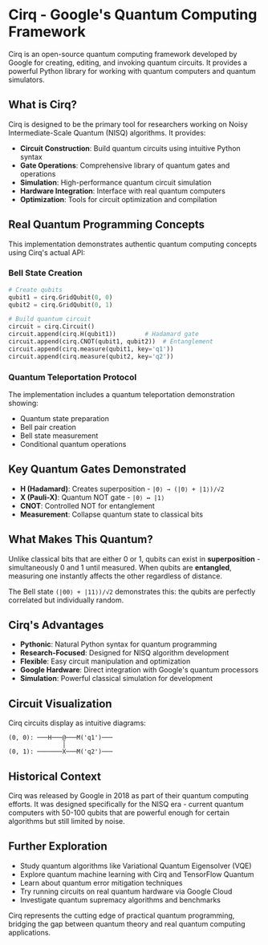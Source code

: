 # Cirq - Google's Quantum Computing Framework

Cirq is an open-source quantum computing framework developed by Google for creating, editing, and invoking quantum circuits. It provides a powerful Python library for working with quantum computers and quantum simulators.

## What is Cirq?

Cirq is designed to be the primary tool for researchers working on Noisy Intermediate-Scale Quantum (NISQ) algorithms. It provides:

- **Circuit Construction**: Build quantum circuits using intuitive Python syntax
- **Gate Operations**: Comprehensive library of quantum gates and operations
- **Simulation**: High-performance quantum circuit simulation
- **Hardware Integration**: Interface with real quantum computers
- **Optimization**: Tools for circuit optimization and compilation

## Real Quantum Programming Concepts

This implementation demonstrates authentic quantum computing concepts using Cirq's actual API:

### Bell State Creation
```python
# Create qubits
qubit1 = cirq.GridQubit(0, 0)
qubit2 = cirq.GridQubit(0, 1)

# Build quantum circuit
circuit = cirq.Circuit()
circuit.append(cirq.H(qubit1))        # Hadamard gate
circuit.append(cirq.CNOT(qubit1, qubit2))  # Entanglement
circuit.append(cirq.measure(qubit1, key='q1'))
circuit.append(cirq.measure(qubit2, key='q2'))
```

### Quantum Teleportation Protocol
The implementation includes a quantum teleportation demonstration showing:
- Quantum state preparation
- Bell pair creation
- Bell state measurement
- Conditional quantum operations

## Key Quantum Gates Demonstrated

- **H (Hadamard)**: Creates superposition - `|0⟩ → (|0⟩ + |1⟩)/√2`
- **X (Pauli-X)**: Quantum NOT gate - `|0⟩ ↔ |1⟩`
- **CNOT**: Controlled NOT for entanglement
- **Measurement**: Collapse quantum state to classical bits

## What Makes This Quantum?

Unlike classical bits that are either 0 or 1, qubits can exist in **superposition** - simultaneously 0 and 1 until measured. When qubits are **entangled**, measuring one instantly affects the other regardless of distance.

The Bell state `(|00⟩ + |11⟩)/√2` demonstrates this: the qubits are perfectly correlated but individually random.

## Cirq's Advantages

- **Pythonic**: Natural Python syntax for quantum programming
- **Research-Focused**: Designed for NISQ algorithm development
- **Flexible**: Easy circuit manipulation and optimization
- **Google Hardware**: Direct integration with Google's quantum processors
- **Simulation**: Powerful classical simulation for development

## Circuit Visualization

Cirq circuits display as intuitive diagrams:
```
(0, 0): ───H───@───M('q1')───
               │
(0, 1): ───────X───M('q2')───
```

## Historical Context

Cirq was released by Google in 2018 as part of their quantum computing efforts. It was designed specifically for the NISQ era - current quantum computers with 50-100 qubits that are powerful enough for certain algorithms but still limited by noise.

## Further Exploration

- Study quantum algorithms like Variational Quantum Eigensolver (VQE)
- Explore quantum machine learning with Cirq and TensorFlow Quantum
- Learn about quantum error mitigation techniques
- Try running circuits on real quantum hardware via Google Cloud
- Investigate quantum supremacy algorithms and benchmarks

Cirq represents the cutting edge of practical quantum programming, bridging the gap between quantum theory and real quantum computing applications.